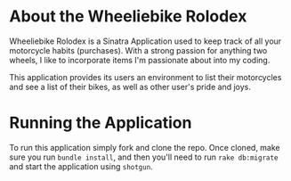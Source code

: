 # About the Wheeliebike Rolodex

Wheeliebike Rolodex is a Sinatra Application used to keep track of all your motorcycle habits (purchases). With a strong passion for anything two wheels, I like to incorporate items I'm passionate about into my coding. 

This application provides its users an environment to list their motorcycles and see a list of their bikes, as well as other user's pride and joys.


# Running the Application
To run this application simply fork and clone the repo. Once cloned, make sure you run ```bundle install```, and then you'll need to run ```rake db:migrate``` and start the application using ```shotgun```.

